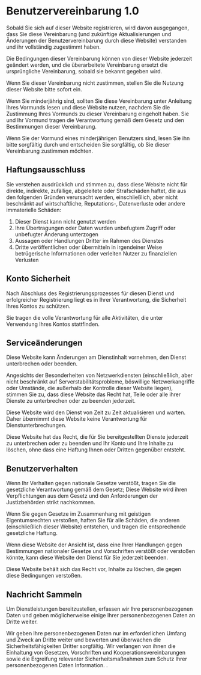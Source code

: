 # Benutzervereinbarung 1.0

Sobald Sie sich auf dieser Website registrieren, wird davon ausgegangen, dass Sie diese Vereinbarung (und zukünftige Aktualisierungen und Änderungen der Benutzervereinbarung durch diese Website) verstanden und ihr vollständig zugestimmt haben.

Die Bedingungen dieser Vereinbarung können von dieser Website jederzeit geändert werden, und die überarbeitete Vereinbarung ersetzt die ursprüngliche Vereinbarung, sobald sie bekannt gegeben wird.

Wenn Sie dieser Vereinbarung nicht zustimmen, stellen Sie die Nutzung dieser Website bitte sofort ein.

Wenn Sie minderjährig sind, sollten Sie diese Vereinbarung unter Anleitung Ihres Vormunds lesen und diese Website nutzen, nachdem Sie die Zustimmung Ihres Vormunds zu dieser Vereinbarung eingeholt haben. Sie und Ihr Vormund tragen die Verantwortung gemäß dem Gesetz und den Bestimmungen dieser Vereinbarung.

Wenn Sie der Vormund eines minderjährigen Benutzers sind, lesen Sie ihn bitte sorgfältig durch und entscheiden Sie sorgfältig, ob Sie dieser Vereinbarung zustimmen möchten.

## Haftungsausschluss

Sie verstehen ausdrücklich und stimmen zu, dass diese Website nicht für direkte, indirekte, zufällige, abgeleitete oder Strafschäden haftet, die aus den folgenden Gründen verursacht werden, einschließlich, aber nicht beschränkt auf wirtschaftliche, Reputations-, Datenverluste oder andere immaterielle Schäden:

1. Dieser Dienst kann nicht genutzt werden
1. Ihre Übertragungen oder Daten wurden unbefugtem Zugriff oder unbefugter Änderung unterzogen
1. Aussagen oder Handlungen Dritter im Rahmen des Dienstes
1. Dritte veröffentlichen oder übermitteln in irgendeiner Weise betrügerische Informationen oder verleiten Nutzer zu finanziellen Verlusten

## Konto Sicherheit

Nach Abschluss des Registrierungsprozesses für diesen Dienst und erfolgreicher Registrierung liegt es in Ihrer Verantwortung, die Sicherheit Ihres Kontos zu schützen.

Sie tragen die volle Verantwortung für alle Aktivitäten, die unter Verwendung Ihres Kontos stattfinden.

## Serviceänderungen

Diese Website kann Änderungen am Dienstinhalt vornehmen, den Dienst unterbrechen oder beenden.

Angesichts der Besonderheiten von Netzwerkdiensten (einschließlich, aber nicht beschränkt auf Serverstabilitätsprobleme, böswillige Netzwerkangriffe oder Umstände, die außerhalb der Kontrolle dieser Website liegen), stimmen Sie zu, dass diese Website das Recht hat, Teile oder alle ihrer Dienste zu unterbrechen oder zu beenden jederzeit.

Diese Website wird den Dienst von Zeit zu Zeit aktualisieren und warten. Daher übernimmt diese Website keine Verantwortung für Dienstunterbrechungen.

Diese Website hat das Recht, die für Sie bereitgestellten Dienste jederzeit zu unterbrechen oder zu beenden und Ihr Konto und Ihre Inhalte zu löschen, ohne dass eine Haftung Ihnen oder Dritten gegenüber entsteht.

## Benutzerverhalten

Wenn Ihr Verhalten gegen nationale Gesetze verstößt, tragen Sie die gesetzliche Verantwortung gemäß dem Gesetz; Diese Website wird ihren Verpflichtungen aus dem Gesetz und den Anforderungen der Justizbehörden strikt nachkommen.

Wenn Sie gegen Gesetze im Zusammenhang mit geistigen Eigentumsrechten verstoßen, haften Sie für alle Schäden, die anderen (einschließlich dieser Website) entstehen, und tragen die entsprechende gesetzliche Haftung.

Wenn diese Website der Ansicht ist, dass eine Ihrer Handlungen gegen Bestimmungen nationaler Gesetze und Vorschriften verstößt oder verstoßen könnte, kann diese Website den Dienst für Sie jederzeit beenden.

Diese Website behält sich das Recht vor, Inhalte zu löschen, die gegen diese Bedingungen verstoßen.

## Nachricht Sammeln

Um Dienstleistungen bereitzustellen, erfassen wir Ihre personenbezogenen Daten und geben möglicherweise einige Ihrer personenbezogenen Daten an Dritte weiter.

Wir geben Ihre personenbezogenen Daten nur im erforderlichen Umfang und Zweck an Dritte weiter und bewerten und überwachen die Sicherheitsfähigkeiten Dritter sorgfältig. Wir verlangen von ihnen die Einhaltung von Gesetzen, Vorschriften und Kooperationsvereinbarungen sowie die Ergreifung relevanter Sicherheitsmaßnahmen zum Schutz Ihrer personenbezogenen Daten Information. .
